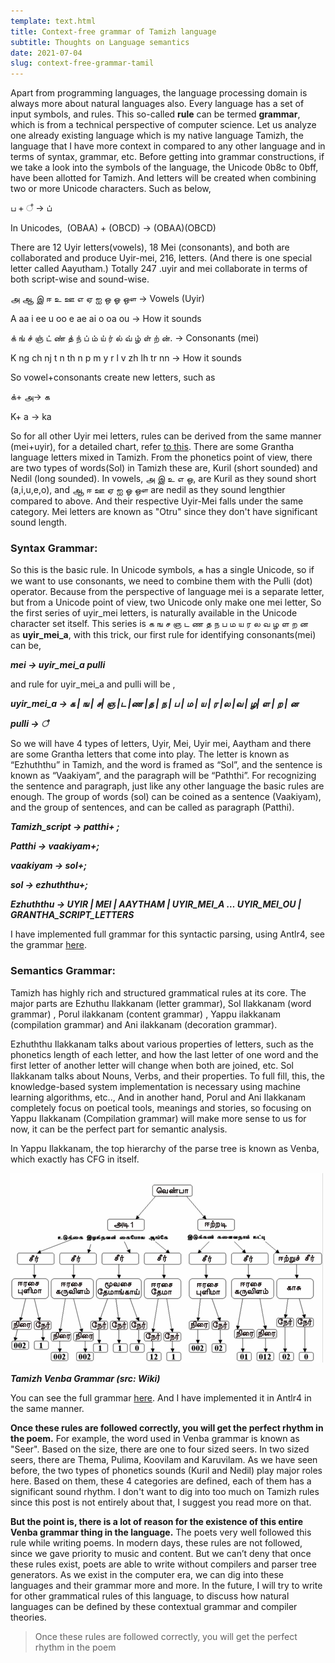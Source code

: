 ```yaml
---
template: text.html
title: Context-free grammar of Tamizh language
subtitle: Thoughts on Language semantics
date: 2021-07-04
slug: context-free-grammar-tamil
---
```


Apart from programming languages, the language processing domain is always more about natural languages also. Every language has a set of input symbols, and rules. This so-called **rule** can be termed **grammar**, which is from a technical perspective of computer science. Let us analyze one already existing language which is my native language Tamizh, the language that I have more context in compared to any other language and in terms of syntax, grammar, etc. Before getting into grammar constructions, if we take a look into the symbols of the language, the Unicode 0b8c to 0bff, have been allotted for Tamizh. And letters will be created when combining two or more Unicode characters. Such as below,

ப + ஂ -> ப்

In Unicodes,  (OBAA) + (OBCD) -> (OBAA)(OBCD)

There are 12 Uyir letters(vowels), 18 Mei (consonants), and both are collaborated and produce Uyir-mei, 216, letters. (And there is one special letter called Aayutham.) Totally 247 .uyir and mei collaborate in terms of both script-wise and sound-wise.

அ ஆ இ ஈ உ ஊ எ ஏ ஐ ஒ ஓ ஔ -> Vowels (Uyir)

A aa i ee u oo e ae ai o oa ou -> How it sounds

க் ங் ச் ஞ் ட் ண் த் ந் ப் ம் ய் ர் ல் வ் ழ் ள் ற் ன். -> Consonants (mei)

K ng ch nj t n th n p m y r l v zh lh tr nn -> How it sounds

So vowel+consonants create new letters, such as

க்+ அ-> க

K+ a -> ka

So for all other Uyir mei letters, rules can be derived from the same manner (mei+uyir), for a detailed chart, refer [to this](https://en.wikipedia.org/wiki/Tamil_script#:~:text=to%20the%20other.-,Compound%20table%20of%20Tamil%20letters,-%5Bedit%5D). There are some Grantha language letters mixed in Tamizh. From the phonetics point of view, there are two types of words(Sol) in Tamizh these are, Kuril (short sounded) and Nedil (long sounded). In vowels, அ இ உ எ ஒ, are Kuril as they sound short (a,i,u,e,o), and ஆ ஈ ஊ ஏ ஐ ஓ ஔ are nedil as they sound lengthier compared to above. And their respective Uyir-Mei falls under the same category. Mei letters are known as "Otru" since they don't have significant sound length.

### **Syntax Grammar:**

So this is the basic rule. In Unicode symbols, க has a single Unicode, so if we want to use consonants, we need to combine them with the Pulli (dot) operator. Because from the perspective of language mei is a separate letter, but from a Unicode point of view, two Unicode only make one mei letter, So the first series of uyir_mei letters, is naturally available in the Unicode character set itself. This series is க ங ச ஞ ட ண த ந ப ம ய ர ல வ ழ ள ற ன as **uyir_mei_a**, with this trick, our first rule for identifying consonants(mei) can be,

***mei -> uyir_mei_a pulli***

and rule for uyir_mei_a and pulli will be ,

***uyir_mei_a -> க | ங | ச| ஞ |ட |ண |த | ந | ப | ம | ய | ர |ல |வ | ழ| ள | ற | ன***

***pulli -> ஂ***

So we will have 4 types of letters, Uyir, Mei, Uyir mei, Aaytham and there are some Grantha letters that come into play. The letter is known as “Ezhuththu” in Tamizh, and the word is framed as “Sol”, and the sentence is known as “Vaakiyam”, and the paragraph will be “Paththi”. For recognizing the sentence and paragraph, just like any other language the basic rules are enough. The group of words (sol) can be coined as a sentence (Vaakiyam), and the group of sentences, and can be called as paragraph (Patthi).

***Tamizh_script -> patthi+ ;***

***Patthi -> vaakiyam+;***

***vaakiyam -> sol+;***

***sol -> ezhuththu+;***

***Ezhuththu -> UYIR | MEI | AAYTHAM | UYIR_MEI_A … UYIR_MEI_OU | GRANTHA_SCRIPT_LETTERS***

I have implemented full grammar for this syntactic parsing, using Antlr4, see the grammar [here](https://github.com/MannarAmuthan/Anicham/blob/main/grammar/Tamizh.g4).

### **Semantics Grammar:**

Tamizh has highly rich and structured grammatical rules at its core. The major parts are Ezhuthu Ilakkanam (letter grammar), Sol Ilakkanam (word grammar) , Porul ilakkanam (content grammar) , Yappu ilakkanam (compilation grammar) and Ani ilakkanam (decoration grammar).

Ezhuththu Ilakkanam talks about various properties of letters, such as the phonetics length of each letter, and how the last letter of one word and the first letter of another letter will change when both are joined, etc. Sol Ilakkanam talks about Nouns, Verbs, and their properties. To full fill, this, the knowledge-based system implementation is necessary using machine learning algorithms, etc.., And in another hand, Porul and Ani Ilakkanam completely focus on poetical tools, meanings and stories, so focusing on Yappu Ilakkanam (Compilation grammar) will make more sense to us for now, it can be the perfect part for semantic analysis.

In Yappu Ilakkanam, the top hierarchy of the parse tree is known as Venba, which exactly has CFG in itself.

![/static/res/yappu.png](/static/res/yappu.png)

***Tamizh Venba Grammar (src: Wiki)***

You can see the full grammar [here](https://github.com/MannarAmuthan/Anicham/blob/main/grammar/Yaappu/Venba.g4). And I have implemented it in Antlr4 in the same manner.

**Once these rules are followed correctly, you will get the perfect rhythm in the poem.** For example, the word used in Venba grammar is known as "Seer". Based on the size, there are one to four sized seers. In two sized seers, there are Thema, Pulima, Koovilam and Karuvilam. As we have seen before, the two types of phonetics sounds (Kuril and Nedil) play major roles here. Based on them, these 4 categories are defined, each of them has a significant sound rhythm. I don't want to dig into too much on Tamizh rules since this post is not entirely about that, I suggest you read more on that.

**But the point is, there is a lot of reason for the existence of this entire Venba grammar thing in the language.** The poets very well followed this rule while writing poems. In modern days, these rules are not followed, since we gave priority to music and content. But we can’t deny that once these rules exist, poets are able to write without compilers and parser tree generators. As we exist in the computer era, we can dig into these languages and their grammar more and more. In the future, I will try to write for other grammatical rules of this language, to discuss how natural languages can be defined by these contextual grammar and compiler theories.

> Once these rules are followed correctly, you will get the perfect rhythm in the poem
>